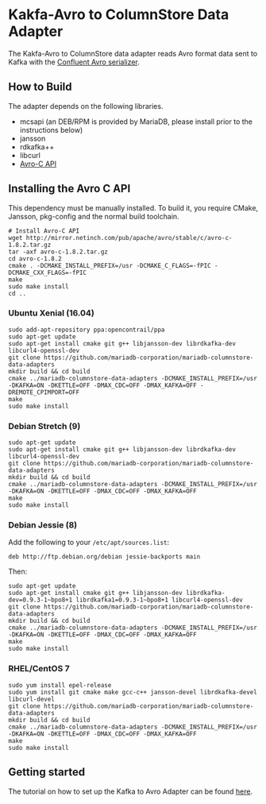 # Kakfa-Avro to ColumnStore Data Adapter

The Kakfa-Avro to ColumnStore data adapter reads Avro format data sent to Kafka with the
[Confluent Avro serializer](https://docs.confluent.io/current/schema-registry/docs/serializer-formatter.html).

## How to Build

The adapter depends on the following libraries.

* mcsapi (an DEB/RPM is provided by MariaDB, please install prior to the instructions below)
* jansson
* rdkafka++
* libcurl
* [Avro-C API](https://avro.apache.org/docs/1.8.1/api/c/index.html)

## Installing the Avro C API

This dependency must be manually installed. To build it, you require CMake, Jansson, pkg-config
and the normal build toolchain.

```
# Install Avro-C API
wget http://mirror.netinch.com/pub/apache/avro/stable/c/avro-c-1.8.2.tar.gz
tar -axf avro-c-1.8.2.tar.gz
cd avro-c-1.8.2
cmake . -DCMAKE_INSTALL_PREFIX=/usr -DCMAKE_C_FLAGS=-fPIC -DCMAKE_CXX_FLAGS=-fPIC
make
sudo make install
cd ..
```

### Ubuntu Xenial (16.04)

```
sudo add-apt-repository ppa:opencontrail/ppa
sudo apt-get update
sudo apt-get install cmake git g++ libjansson-dev librdkafka-dev libcurl4-openssl-dev
git clone https://github.com/mariadb-corporation/mariadb-columnstore-data-adapters
mkdir build && cd build
cmake ../mariadb-columnstore-data-adapters -DCMAKE_INSTALL_PREFIX=/usr -DKAFKA=ON -DKETTLE=OFF -DMAX_CDC=OFF -DMAX_KAFKA=OFF -DREMOTE_CPIMPORT=OFF
make
sudo make install
```

### Debian Stretch (9)

```
sudo apt-get update
sudo apt-get install cmake git g++ libjansson-dev librdkafka-dev libcurl4-openssl-dev
git clone https://github.com/mariadb-corporation/mariadb-columnstore-data-adapters
mkdir build && cd build
cmake ../mariadb-columnstore-data-adapters -DCMAKE_INSTALL_PREFIX=/usr -DKAFKA=ON -DKETTLE=OFF -DMAX_CDC=OFF -DMAX_KAFKA=OFF
make
sudo make install
```

### Debian Jessie (8)

Add the following to your `/etc/apt/sources.list`:

```
deb http://ftp.debian.org/debian jessie-backports main
```

Then:

```
sudo apt-get update
sudo apt-get install cmake git g++ libjansson-dev librdkafka-dev=0.9.3-1~bpo8+1 librdkafka1=0.9.3-1~bpo8+1 libcurl4-openssl-dev
git clone https://github.com/mariadb-corporation/mariadb-columnstore-data-adapters
mkdir build && cd build
cmake ../mariadb-columnstore-data-adapters -DCMAKE_INSTALL_PREFIX=/usr -DKAFKA=ON -DKETTLE=OFF -DMAX_CDC=OFF -DMAX_KAFKA=OFF
make
sudo make install
```

### RHEL/CentOS 7

```
sudo yum install epel-release
sudo yum install git cmake make gcc-c++ jansson-devel librdkafka-devel libcurl-devel
git clone https://github.com/mariadb-corporation/mariadb-columnstore-data-adapters
mkdir build && cd build
cmake ../mariadb-columnstore-data-adapters -DCMAKE_INSTALL_PREFIX=/usr -DKAFKA=ON -DKETTLE=OFF -DMAX_CDC=OFF -DMAX_KAFKA=OFF
make
sudo make install
```

## Getting started

The tutorial on how to set up the Kafka to Avro Adapter can be found [here](./doc/Tutorial.md).
